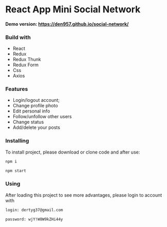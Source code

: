 # React App Mini Social Network

#### Demo version: https://den957.github.io/social-network/

### Build with
- React
- Redux
- Redux Thunk
- Redux Form
- Css
- Axios

### Features
- Login/logout account;
- Change profile photo
- Edit personal info
- Follow/unfollow other users
- Change status
- Add/delete your posts

### Installing 
To install project, please download or clone code and after use:
```sh
npm i

npm start  
```

### Using
After loading this project to see more advantages, please login to account with  
```sh
login: dertyg37@gmail.com

password: wjY!W8W9kZHi44y 
```
